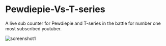 # Pewdiepie-Vs-T-series
A live sub counter for Pewdiepie and T-series in the battle for number one most subscribed youtuber.

![screenshot1](https://user-images.githubusercontent.com/43136483/53286133-bd5f3700-3761-11e9-8af4-4f6219694c3a.png)
